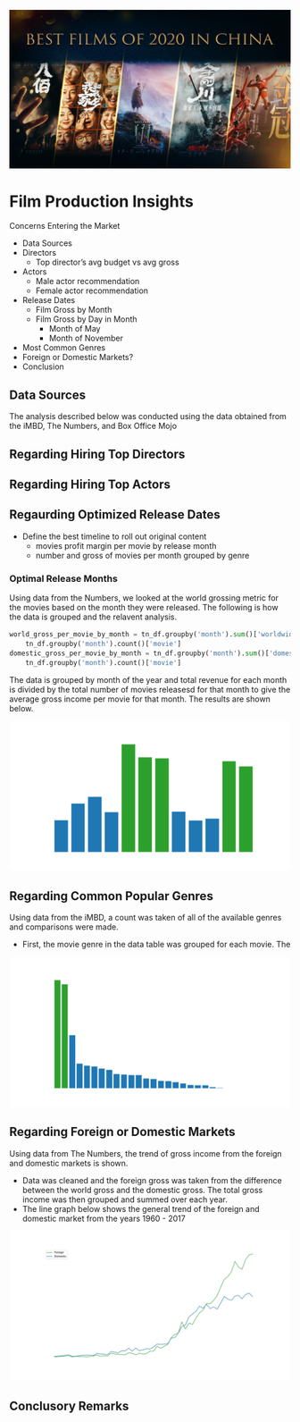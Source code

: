 ![](https://github.com/JCherryA050/phase_1_project/blob/main/images/title_screen.jpeg)

# Film Production Insights

Concerns Entering the Market
- Data Sources
- Directors
  - Top director’s avg budget vs avg gross
- Actors
  - Male actor recommendation
  - Female actor recommendation
- Release Dates
  - Film Gross by Month
  - Film Gross by Day in Month
    - Month of  May
    - Month of November
- Most Common Genres
- Foreign or Domestic Markets?
- Conclusion
## Data Sources

The analysis described below was conducted using the data obtained from the iMBD, The Numbers, and Box Office Mojo

## Regarding Hiring Top Directors

## Regarding Hiring Top Actors

## Regaurding Optimized Release Dates

- Define the best timeline to roll out original content
  - movies profit margin per movie by release month
  - number and gross of movies per month grouped by genre

### Optimal Release Months

Using data from the Numbers, we looked at the world grossing metric for the movies based on the month they were released. The following is how the data is grouped and the relavent analysis.

```python
world_gross_per_movie_by_month = tn_df.groupby('month').sum()['worldwide_gross']/\
    tn_df.groupby('month').count()['movie']
domestic_gross_per_movie_by_month = tn_df.groupby('month').sum()['domestic_gross']/\
    tn_df.groupby('month').count()['movie']
```

The data is grouped by month of the year and total revenue for each month is divided by the total number of movies releasesd for that month to give the average gross income per movie for that month. The results are shown below.

![Gross Profit per Movie by Maonth](https://github.com/JCherryA050/phase_1_project/blob/main/images/gross_income_by_month.png)

## Regarding Common Popular Genres

Using data from the iMBD, a count was taken of all of the available genres and comparisons were made.

- First, the movie genre in the data table was grouped for each movie. The

![Bar Plot Depicting Popular Genres](https://github.com/JCherryA050/phase_1_project/blob/main/images/number_of_movies_by_genre_DARK.png)

## Regarding Foreign or Domestic Markets

Using data from The Numbers, the trend of gross income from the foreign and domestic markets is shown.

- Data was cleaned and the foreign gross was taken from the difference between the world gross and the domestic gross. The total gross income was then grouped and summed over each year.
- The line graph below shows the general trend of the foreign and domestic market from the years 1960 - 2017

![Trends in the Foreing and Domestic Market](https://github.com/JCherryA050/phase_1_project/blob/main/images/foreing_domestic_market_trend.png)


## Conclusory Remarks
